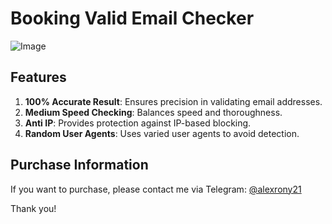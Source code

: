 # Booking Valid Email Checker

![Image](https://raw.githubusercontent.com/alexrony21/Booking.com-Valid-Email-Checker/main/Booking.com_Valid_Email_Checker.png)

## Features
1. **100% Accurate Result**: Ensures precision in validating email addresses.
2. **Medium Speed Checking**: Balances speed and thoroughness.
3. **Anti IP**: Provides protection against IP-based blocking.
4. **Random User Agents**: Uses varied user agents to avoid detection.

## Purchase Information
If you want to purchase, please contact me via Telegram: [@alexrony21](https://t.me/alexrony21)

Thank you!
